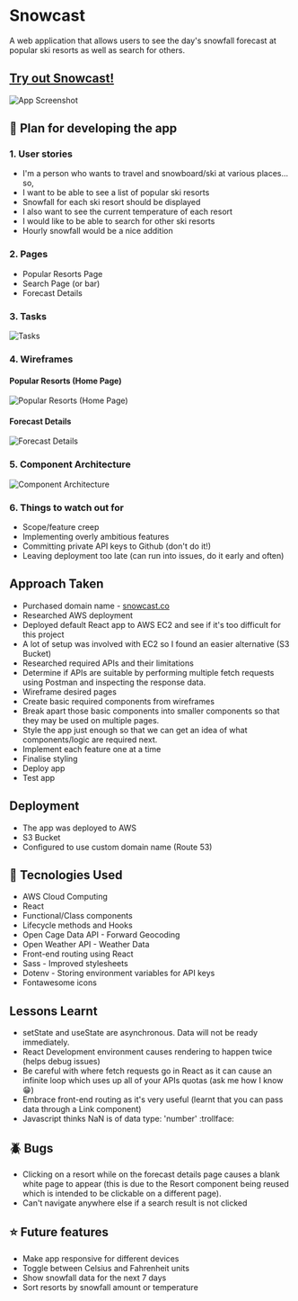# Snowcast
A web application that allows users to see the day's snowfall forecast at popular ski resorts as well as search for others.
## [Try out Snowcast!](http://snowcast.co)
![App Screenshot](https://github.com/sakalmon/snowcast/blob/main/App%20Screenshot.png?raw=true)
## :blue_book: Plan for developing the app
### 1. User stories
* I'm a person who wants to travel and snowboard/ski at various places... so,
* I want to be able to see a list of popular ski resorts
* Snowfall for each ski resort should be displayed
* I also want to see the current temperature of each resort
* I would like to be able to search for other ski resorts
* Hourly snowfall would be a nice addition
### 2. Pages
* Popular Resorts Page
* Search Page (or bar)
* Forecast Details
### 3. Tasks
![Tasks](https://github.com/sakalmon/snowcast/blob/main/Tasks.png?raw=true)
### 4. Wireframes
#### Popular Resorts (Home Page)
![Popular Resorts (Home Page)](https://github.com/sakalmon/snowcast/blob/main/Popular%20Resorts%20Page.png?raw=true)
#### Forecast Details
![Forecast Details](https://github.com/sakalmon/snowcast/blob/main/Forecast%20Details%20Page.png?raw=true)
### 5. Component Architecture
![Component Architecture](https://github.com/sakalmon/snowcast/blob/main/Component%20Architecture.png?raw=true)
### 6. Things to watch out for
* Scope/feature creep
* Implementing overly ambitious features
* Committing private API keys to Github (don't do it!)
* Leaving deployment too late (can run into issues, do it early and often)
## Approach Taken
* Purchased domain name - [snowcast.co](http://snowcast.co)
* Researched AWS deployment
* Deployed default React app to AWS EC2 and see if it's too difficult for this project
* A lot of setup was involved with EC2 so I found an easier alternative (S3 Bucket)
* Researched required APIs and their limitations
* Determine if APIs are suitable by performing multiple fetch requests using Postman and inspecting the response data.
* Wireframe desired pages
* Create basic required components from wireframes
* Break apart those basic components into smaller components so that they may be used on multiple pages.
* Style the app just enough so that we can get an idea of what components/logic are required next.
* Implement each feature one at a time
* Finalise styling
* Deploy app
* Test app
## Deployment
* The app was deployed to AWS
* S3 Bucket
* Configured to use custom domain name (Route 53)
## :rocket: Tecnologies Used
* AWS Cloud Computing
* React
* Functional/Class components
* Lifecycle methods and Hooks
* Open Cage Data API - Forward Geocoding
* Open Weather API - Weather Data
* Front-end routing using React
* Sass - Improved stylesheets
* Dotenv - Storing environment variables for API keys
* Fontawesome icons
## Lessons Learnt
* setState and useState are asynchronous. Data will not be ready immediately.
* React Development environment causes rendering to happen twice (helps debug issues)
* Be careful with where fetch requests go in React as it can cause an infinite loop which uses up all of your APIs quotas (ask me how I know :grin:)
* Embrace front-end routing as it's very useful (learnt that you can pass data through a Link component)
* Javascript thinks NaN is of data type: 'number' :trollface:
## :beetle: Bugs
* Clicking on a resort while on the forecast details page causes a blank white page to appear (this is due to the Resort component being reused which is intended to be clickable on a different page).
* Can't navigate anywhere else if a search result is not clicked
## :star: Future features
* Make app responsive for different devices
* Toggle between Celsius and Fahrenheit units
* Show snowfall data for the next 7 days
* Sort resorts by snowfall amount or temperature
